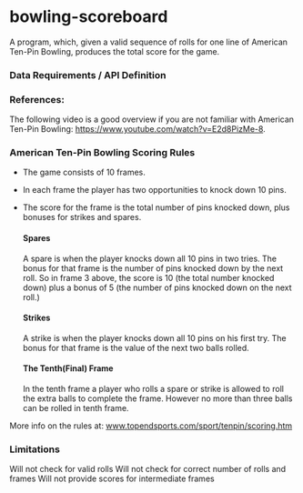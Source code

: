 bowling-scoreboard
=============================

A program, which, given a valid sequence of rolls for one line of American Ten-Pin Bowling, produces the total score for the game.

### Data Requirements / API Definition

### References:
The following video is a good overview if you are not familiar with American Ten-Pin Bowling: https://www.youtube.com/watch?v=E2d8PizMe-8.

### American Ten-Pin Bowling Scoring Rules

- The game consists of 10 frames.

- In each frame the player has two opportunities to knock down 10 pins.

- The score for the frame is the total number of pins knocked down, plus bonuses for strikes and spares.

    #### Spares
    A spare is when the player knocks down all 10 pins in two tries.
    The bonus for that frame is the number of pins knocked down by the next roll. So in frame 3 above, the score is 10 (the total number knocked down) plus a bonus of 5 (the number of pins knocked down on the next roll.)

    #### Strikes
    A strike is when the player knocks down all 10 pins on his first try. The bonus for that frame is the value of the next two balls rolled.

    #### The Tenth(Final) Frame
    In the tenth frame a player who rolls a spare or strike is allowed to roll the extra balls to complete the frame. However no more than three balls can be rolled in tenth frame.


More info on the rules at: www.topendsports.com/sport/tenpin/scoring.htm

### Limitations
Will not check for valid rolls
Will not check for correct number of rolls and frames
Will not provide scores for intermediate frames

